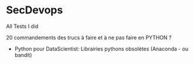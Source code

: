 # SecDevops
All Tests I did

 20 commandements des trucs à faire et à ne pas faire en PYTHON ? 
- Python pour DataScientist: Librairies pythons obsolètes (Anaconda - ou bandit)

